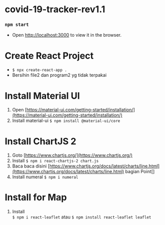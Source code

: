 # covid-19-tracker-rev1.1

### `npm start`

- Open [http://localhost:3000](http://localhost:3000) to view it in the browser.

# Create React Project

- `$ npx create-react-app .`
- Bersihin file2 dan program2 yg tidak terpakai

# Install Material UI

1. Open [https://material-ui.com/getting-started/installation/](https://material-ui.com/getting-started/installation/)
2. Install material-ui `$ npm install @material-ui/core`

# Install ChartJS 2

1. Goto [https://www.chartjs.org/](https://www.chartjs.org/)
2. Install
   `$ npm i react-chartjs-2 chart.js`
3. Baca baca disini [https://www.chartjs.org/docs/latest/charts/line.html](https://www.chartjs.org/docs/latest/charts/line.html) bagian Point[]
4. Install numeral
   `$ npm i numeral`

# Install for Map

1. Install<br/>
   `$ npm i react-leaflet`
   atau
   `$ npm install react-leaflet leaflet`